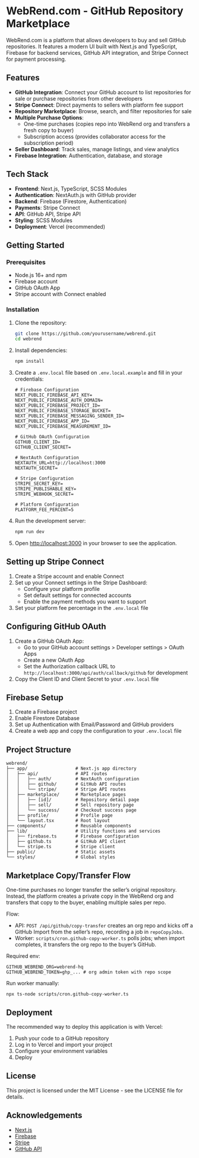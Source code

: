 # WebRend.com - GitHub Repository Marketplace

WebRend.com is a platform that allows developers to buy and sell GitHub repositories. It features a modern UI built with Next.js and TypeScript, Firebase for backend services, GitHub API integration, and Stripe Connect for payment processing.

## Features

- **GitHub Integration**: Connect your GitHub account to list repositories for sale or purchase repositories from other developers
- **Stripe Connect**: Direct payments to sellers with platform fee support
- **Repository Marketplace**: Browse, search, and filter repositories for sale
- **Multiple Purchase Options**: 
  - One-time purchases (copies repo into WebRend org and transfers a fresh copy to buyer)
  - Subscription access (provides collaborator access for the subscription period)
- **Seller Dashboard**: Track sales, manage listings, and view analytics
- **Firebase Integration**: Authentication, database, and storage

## Tech Stack

- **Frontend**: Next.js, TypeScript, SCSS Modules
- **Authentication**: NextAuth.js with GitHub provider
- **Backend**: Firebase (Firestore, Authentication)
- **Payments**: Stripe Connect
- **API**: GitHub API, Stripe API
- **Styling**: SCSS Modules
- **Deployment**: Vercel (recommended)

## Getting Started

### Prerequisites

- Node.js 16+ and npm
- Firebase account
- GitHub OAuth App
- Stripe account with Connect enabled

### Installation

1. Clone the repository:
   ```bash
   git clone https://github.com/yourusername/webrend.git
   cd webrend
   ```

2. Install dependencies:
   ```bash
   npm install
   ```

3. Create a `.env.local` file based on `.env.local.example` and fill in your credentials:
   ```
   # Firebase Configuration
   NEXT_PUBLIC_FIREBASE_API_KEY=
   NEXT_PUBLIC_FIREBASE_AUTH_DOMAIN=
   NEXT_PUBLIC_FIREBASE_PROJECT_ID=
   NEXT_PUBLIC_FIREBASE_STORAGE_BUCKET=
   NEXT_PUBLIC_FIREBASE_MESSAGING_SENDER_ID=
   NEXT_PUBLIC_FIREBASE_APP_ID=
   NEXT_PUBLIC_FIREBASE_MEASUREMENT_ID=

   # GitHub OAuth Configuration
   GITHUB_CLIENT_ID=
   GITHUB_CLIENT_SECRET=

   # NextAuth Configuration
   NEXTAUTH_URL=http://localhost:3000
   NEXTAUTH_SECRET=

   # Stripe Configuration
   STRIPE_SECRET_KEY=
   STRIPE_PUBLISHABLE_KEY=
   STRIPE_WEBHOOK_SECRET=

   # Platform Configuration
   PLATFORM_FEE_PERCENT=5
   ```

4. Run the development server:
   ```bash
   npm run dev
   ```

5. Open [http://localhost:3000](http://localhost:3000) in your browser to see the application.

## Setting up Stripe Connect

1. Create a Stripe account and enable Connect
2. Set up your Connect settings in the Stripe Dashboard:
   - Configure your platform profile
   - Set default settings for connected accounts
   - Enable the payment methods you want to support
3. Set your platform fee percentage in the `.env.local` file

## Configuring GitHub OAuth

1. Create a GitHub OAuth App:
   - Go to your GitHub account settings > Developer settings > OAuth Apps
   - Create a new OAuth App
   - Set the Authorization callback URL to `http://localhost:3000/api/auth/callback/github` for development
2. Copy the Client ID and Client Secret to your `.env.local` file

## Firebase Setup

1. Create a Firebase project
2. Enable Firestore Database
3. Set up Authentication with Email/Password and GitHub providers
4. Create a web app and copy the configuration to your `.env.local` file

## Project Structure

```
webrend/
├── app/                  # Next.js app directory
│   ├── api/              # API routes
│   │   ├── auth/         # NextAuth configuration
│   │   ├── github/       # GitHub API routes
│   │   └── stripe/       # Stripe API routes
│   ├── marketplace/      # Marketplace pages
│   │   ├── [id]/         # Repository detail page
│   │   ├── sell/         # Sell repository page
│   │   └── success/      # Checkout success page
│   ├── profile/          # Profile page
│   └── layout.tsx        # Root layout
├── components/           # Reusable components
├── lib/                  # Utility functions and services
│   ├── firebase.ts       # Firebase configuration
│   ├── github.ts         # GitHub API client
│   └── stripe.ts         # Stripe client
├── public/               # Static assets
└── styles/               # Global styles
```

## Marketplace Copy/Transfer Flow

One-time purchases no longer transfer the seller’s original repository. Instead, the platform creates a private copy in the WebRend org and transfers that copy to the buyer, enabling multiple sales per repo.

Flow:
- API: `POST /api/github/copy-transfer` creates an org repo and kicks off a GitHub Import from the seller’s repo, recording a job in `repoCopyJobs`.
- Worker: `scripts/cron.github-copy-worker.ts` polls jobs; when import completes, it transfers the org repo to the buyer’s GitHub.

Required env:
```
GITHUB_WEBREND_ORG=webrend-hq
GITHUB_WEBREND_TOKEN=ghp_... # org admin token with repo scope
```

Run worker manually:
```
npx ts-node scripts/cron.github-copy-worker.ts
```

## Deployment

The recommended way to deploy this application is with Vercel:

1. Push your code to a GitHub repository
2. Log in to Vercel and import your project
3. Configure your environment variables
4. Deploy

## License

This project is licensed under the MIT License - see the LICENSE file for details.

## Acknowledgements

- [Next.js](https://nextjs.org/)
- [Firebase](https://firebase.google.com/)
- [Stripe](https://stripe.com/)
- [GitHub API](https://docs.github.com/en/rest)
